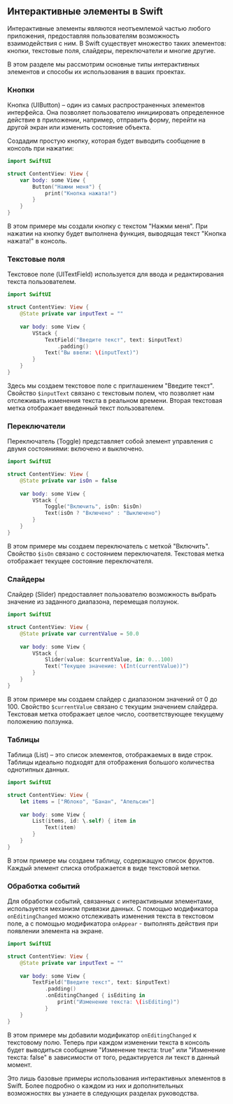 ## Интерактивные элементы в Swift

Интерактивные элементы являются неотъемлемой частью любого приложения, предоставляя пользователям возможность взаимодействия с ним. В Swift существует множество таких элементов: кнопки, текстовые поля, слайдеры, переключатели и многие другие. 

В этом разделе мы рассмотрим основные типы интерактивных элементов и способы их использования в ваших проектах. 

### Кнопки

Кнопка (UIButton) – один из самых распространенных элементов интерфейса. Она позволяет пользователю инициировать определенное действие в приложении, например, отправить форму, перейти на другой экран или изменить состояние объекта.

Создадим простую кнопку, которая будет выводить сообщение в консоль при нажатии:

```swift
import SwiftUI

struct ContentView: View {
    var body: some View {
        Button("Нажми меня") {
            print("Кнопка нажата!")
        }
    }
}
```

В этом примере мы создали кнопку с текстом "Нажми меня". При нажатии на кнопку будет выполнена функция, выводящая текст "Кнопка нажата!" в консоль.

### Текстовые поля

Текстовое поле (UITextField) используется для ввода и редактирования текста пользователем.

```swift
import SwiftUI

struct ContentView: View {
    @State private var inputText = ""
    
    var body: some View {
        VStack {
            TextField("Введите текст", text: $inputText)
                .padding()
            Text("Вы ввели: \(inputText)")
        }
    }
}
```

Здесь мы создаем текстовое поле с приглашением "Введите текст". Свойство `$inputText` связано с текстовым полем, что позволяет нам отслеживать изменения текста в реальном времени. Вторая текстовая метка отображает введенный текст пользователем.

### Переключатели

Переключатель (Toggle) представляет собой элемент управления с двумя состояниями: включено и выключено.

```swift
import SwiftUI

struct ContentView: View {
    @State private var isOn = false
    
    var body: some View {
        VStack {
            Toggle("Включить", isOn: $isOn)
            Text(isOn ? "Включено" : "Выключено")
        }
    }
}
```

В этом примере мы создаем переключатель с меткой "Включить". Свойство `$isOn` связано с состоянием переключателя. Текстовая метка отображает текущее состояние переключателя.

### Слайдеры

Слайдер (Slider) предоставляет пользователю возможность выбрать значение из заданного диапазона, перемещая ползунок.

```swift
import SwiftUI

struct ContentView: View {
    @State private var currentValue = 50.0
    
    var body: some View {
        VStack {
            Slider(value: $currentValue, in: 0...100)
            Text("Текущее значение: \(Int(currentValue))")
        }
    }
}
```

В этом примере мы создаем слайдер с диапазоном значений от 0 до 100. Свойство `$currentValue` связано с текущим значением слайдера. Текстовая метка отображает целое число, соответствующее текущему положению ползунка.

### Таблицы

Таблица (List) – это список элементов, отображаемых в виде строк. Таблицы идеально подходят для отображения большого количества однотипных данных.

```swift
import SwiftUI

struct ContentView: View {
    let items = ["Яблоко", "Банан", "Апельсин"]
    
    var body: some View {
        List(items, id: \.self) { item in
            Text(item)
        }
    }
}
```

В этом примере мы создаем таблицу, содержащую список фруктов. Каждый элемент списка отображается в виде текстовой метки.

### Обработка событий

Для обработки событий, связанных с интерактивными элементами, используется механизм привязки данных. С помощью модификатора `onEditingChanged` можно отслеживать изменения текста в текстовом поле, а с помощью модификатора `onAppear` - выполнять действия при появлении элемента на экране.

```swift
import SwiftUI

struct ContentView: View {
    @State private var inputText = ""
    
    var body: some View {
        TextField("Введите текст", text: $inputText)
            .padding()
            .onEditingChanged { isEditing in
                print("Изменение текста: \(isEditing)")
            }
    }
}
```

В этом примере мы добавили модификатор `onEditingChanged` к текстовому полю. Теперь при каждом изменении текста в консоль будет выводиться сообщение "Изменение текста: true" или "Изменение текста: false" в зависимости от того, редактируется ли текст в данный момент.

Это лишь базовые примеры использования интерактивных элементов в Swift. Более подробно о каждом из них и дополнительных возможностях вы узнаете в следующих разделах руководства.
